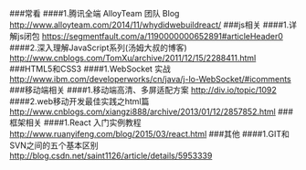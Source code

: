 ###常看
####1.腾讯全端 AlloyTeam 团队 Blog
http://www.alloyteam.com/2014/11/whydidwebuildreact/
###js相关
####1.详解js闭包 
https://segmentfault.com/a/1190000000652891#articleHeader0
####2.深入理解JavaScript系列(汤姆大叔的博客)
http://www.cnblogs.com/TomXu/archive/2011/12/15/2288411.html
###HTML5和CSS3
####1.WebSocket 实战
http://www.ibm.com/developerworks/cn/java/j-lo-WebSocket/#icomments
###移动端相关
####1.移动端高清、多屏适配方案
http://div.io/topic/1092
####2.web移动开发最佳实践之html篇
http://www.cnblogs.com/xiangzi888/archive/2013/01/12/2857852.html
###框架相关
####1.React 入门实例教程
http://www.ruanyifeng.com/blog/2015/03/react.html
###其他
####1.GIT和SVN之间的五个基本区别
http://blog.csdn.net/saint1126/article/details/5953339

